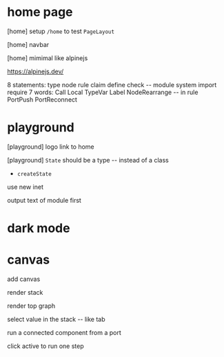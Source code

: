# home page

[home] setup `/home` to test `PageLayout`

[home] navbar

[home] mimimal like alpinejs

https://alpinejs.dev/

8 statements: type node rule claim define check -- module system import require
7 words: Call Local TypeVar Label NodeRearrange -- in rule PortPush PortReconnect

# playground

[playground] logo link to home

[playground] `State` should be a type -- instead of a class

- `createState`

use new inet

output text of module first

# dark mode

# canvas

add canvas

render stack

render top graph

select value in the stack -- like tab

run a connected component from a port

click active to run one step
